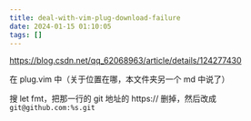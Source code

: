 ```yaml
---
title: deal-with-vim-plug-download-failure
date: 2024-01-15 01:10:05
tags: []
---
```

https://blog.csdn.net/qq_62068963/article/details/124277430

在 plug.vim 中（关于位置在哪，本文件夹另一个 md 中说了）

搜 let fmt，把那一行的 git 地址的 https:// 删掉，然后改成 `git@github.com:%s.git`

